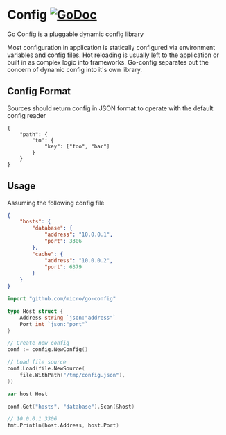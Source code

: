 # Config [![GoDoc](https://godoc.org/github.com/micro/go-config?status.svg)](https://godoc.org/github.com/micro/go-config)

Go Config is a pluggable dynamic config library

Most configuration in application is statically configured via environment variables and config files. Hot reloading is usually left to the application or 
built in as complex logic into frameworks. Go-config separates out the concern of dynamic config into it's own library. 

## Config Format

Sources should return config in JSON format to operate with the default config reader

```
{
	"path": {
		"to": {
			"key": ["foo", "bar"]
		}
	}
}
```

## Usage

Assuming the following config file

```json
{
    "hosts": {
        "database": {
            "address": "10.0.0.1",
            "port": 3306
        },
        "cache": {
            "address": "10.0.0.2",
            "port": 6379
        }
    }
}
```

```go
import "github.com/micro/go-config"
```

```go
type Host struct {
	Address string `json:"address"`
	Port int `json:"port"`
}

// Create new config
conf := config.NewConfig()

// Load file source
conf.Load(file.NewSource(
	file.WithPath("/tmp/config.json"),
))

var host Host

conf.Get("hosts", "database").Scan(&host)

// 10.0.0.1 3306
fmt.Println(host.Address, host.Port)
```
